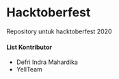 # Hacktoberfest
Repository untuk hacktoberfest 2020

<h4>List Kontributor</h4>

- Defri Indra Mahardika
- YellTeam